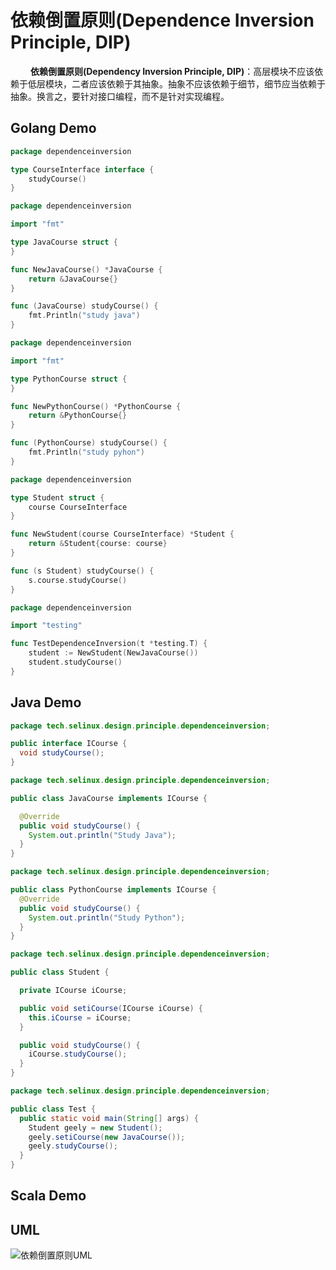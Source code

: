# 依赖倒置原则(Dependence  Inversion Principle, DIP)

&emsp;&emsp; **依赖倒置原则(Dependency Inversion  Principle, DIP)**：高层模块不应该依赖于低层模块，二者应该依赖于其抽象。抽象不应该依赖于细节，细节应当依赖于抽象。换言之，要针对接口编程，而不是针对实现编程。

## Golang Demo

```go
package dependenceinversion

type CourseInterface interface {
    studyCourse()
}
```

```go
package dependenceinversion

import "fmt"

type JavaCourse struct {
}

func NewJavaCourse() *JavaCourse {
    return &JavaCourse{}
}

func (JavaCourse) studyCourse() {
    fmt.Println("study java")
}

```

```go
package dependenceinversion

import "fmt"

type PythonCourse struct {
}

func NewPythonCourse() *PythonCourse {
    return &PythonCourse{}
}

func (PythonCourse) studyCourse() {
    fmt.Println("study pyhon")
}

```

```go
package dependenceinversion

type Student struct {
    course CourseInterface
}

func NewStudent(course CourseInterface) *Student {
    return &Student{course: course}
}

func (s Student) studyCourse() {
    s.course.studyCourse()
}

```

```go
package dependenceinversion

import "testing"

func TestDependenceInversion(t *testing.T) {
    student := NewStudent(NewJavaCourse())
    student.studyCourse()
}

```

## Java Demo

```java
package tech.selinux.design.principle.dependenceinversion;

public interface ICourse {
  void studyCourse();
}
```

```java
package tech.selinux.design.principle.dependenceinversion;

public class JavaCourse implements ICourse {

  @Override
  public void studyCourse() {
    System.out.println("Study Java");
  }
}
```

```java
package tech.selinux.design.principle.dependenceinversion;

public class PythonCourse implements ICourse {
  @Override
  public void studyCourse() {
    System.out.println("Study Python");
  }
}
```

```java
package tech.selinux.design.principle.dependenceinversion;

public class Student {

  private ICourse iCourse;

  public void setiCourse(ICourse iCourse) {
    this.iCourse = iCourse;
  }

  public void studyCourse() {
    iCourse.studyCourse();
  }
}
```

```java
package tech.selinux.design.principle.dependenceinversion;

public class Test {
  public static void main(String[] args) {
    Student geely = new Student();
    geely.setiCourse(new JavaCourse());
    geely.studyCourse();
  }
}
```

## Scala Demo

## UML

![依赖倒置原则UML](images/dependence-inversion-principle.png)